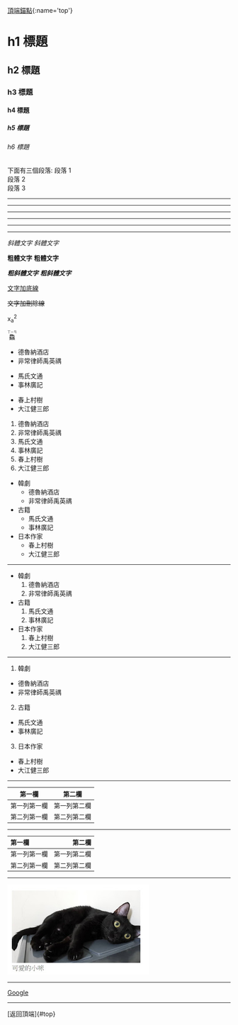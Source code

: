 [頂端錨點](){:name='top'}
# h1 標題
## h2 標題
### h3 標題
#### h4 標題
##### h5 標題
###### h6 標題
下面有三個段落:
段落 1  
段落 2  
段落 3  

***
* * *
---
- - -
___
_ _ _ 

*斜體文字*
_斜體文字_

**粗體文字**
__粗體文字__

***粗斜體文字***
___粗斜體文字___

<u>文字加底線</u>

~~文字加刪除線~~

x<sub>a</sub><sup>2</sup>

<ruby>鱻<rt>ㄒㄧㄢ</rt></ruby>

* 德魯納酒店
* 非常律師禹英禑
+ 馬氏文通
+ 事林廣記
- 春上村樹
- 大江健三郎

1. 德魯納酒店
2. 非常律師禹英禑
3. 馬氏文通
4. 事林廣記
5. 春上村樹
6. 大江健三郎

* 韓劇
  - 德魯納酒店
  - 非常律師禹英禑
* 古籍
  + 馬氏文通
  + 事林廣記
* 日本作家
  - 春上村樹
  - 大江健三郎

---
* 韓劇
  1. 德魯納酒店
  2. 非常律師禹英禑
* 古籍
  1. 馬氏文通
  2. 事林廣記
* 日本作家
  1. 春上村樹
  2. 大江健三郎

---
1. 韓劇
  - 德魯納酒店
  - 非常律師禹英禑
2. 古籍
  + 馬氏文通
  + 事林廣記
3. 日本作家
  * 春上村樹
  * 大江健三郎
  
---   

|第一欄   |第二欄   |
|----|----|
|第一列第一欄   |第一列第二欄   |
|第二列第一欄   |第二列第二欄   |  


---
  
|第一欄   |第二欄   |
|:----|----:|
|第一列第一欄   |第一列第二欄   |
|第二列第一欄   |第二列第二欄   | 

---  
![可愛的小咪](images/cat.jpg)  

---  
[Google](https://www.google.com.tw)  

---  
[返回頂端]{#top}

